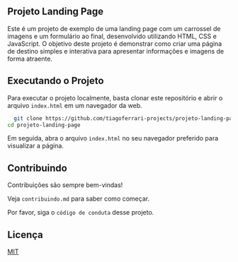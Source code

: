 ## Projeto Landing Page

Este é um projeto de exemplo de uma landing page com um carrossel de imagens e um formulário ao final, desenvolvido utilizando HTML, CSS e JavaScript. O objetivo deste projeto é demonstrar como criar uma página de destino simples e interativa para apresentar informações e imagens de forma atraente.




## Executando o Projeto

Para executar o projeto localmente, basta clonar este repositório e abrir o arquivo `index.html` em um navegador da web.

```bash
  git clone https://github.com/tiagoferrari-projects/projeto-landing-page.git
cd projeto-landing-page
```

Em seguida, abra o arquivo `index.html` no seu navegador preferido para visualizar a página.
## Contribuindo

Contribuições são sempre bem-vindas!

Veja `contribuindo.md` para saber como começar.

Por favor, siga o `código de conduta` desse projeto.


## Licença

[MIT](https://choosealicense.com/licenses/mit/)

